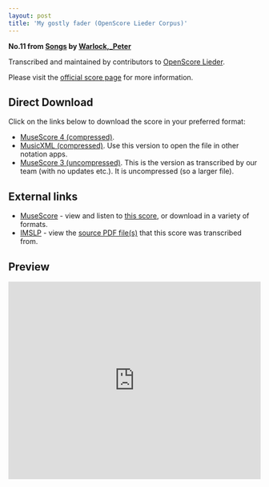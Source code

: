 ```yaml
---
layout: post
title: 'My gostly fader (OpenScore Lieder Corpus)'
---
```


__No.11 from [Songs](https://fourscoreandmore.org/openscore/lieder/Warlock%2C_Peter/Songs/) by [Warlock,_Peter](https://fourscoreandmore.org/openscore/lieder/Warlock%2C_Peter)__

Transcribed and maintained by contributors to [OpenScore Lieder].

Please visit the [official score page] for more information.

[official score page]: https://musescore.com/openscore-lieder-corpus/scores/6202167
[OpenScore Lieder]: https://musescore.com/openscore-lieder-corpus

## Direct Download

Click on the links below to download the score in your preferred format:
- [MuseScore 4 (compressed)](https://fourscoreandmore.org/openscore/lieder/Warlock%2C_Peter/Songs/11_My_gostly_fader.mscz).
- [MusicXML (compressed)](https://fourscoreandmore.org/openscore/lieder/Warlock%2C_Peter/Songs/11_My_gostly_fader.mxl). Use this version to open the file in other notation apps.
- [MuseScore 3 (uncompressed)](https://raw.githubusercontent.com/OpenScore/Lieder/refs/heads/main/scores/Warlock%2C_Peter/Songs/11_My_gostly_fader/lc6202167.mscx). This is the version as transcribed by our team (with no updates etc.). It is uncompressed (so a larger file).

## External links

- [MuseScore] - view and listen to [this score][MuseScore], or download in a variety of formats.
- [IMSLP] - view the [source PDF file(s)][IMSLP] that this score was transcribed from.

[MuseScore]: https://musescore.com/score/6202167
[IMSLP]: https://imslp.org/wiki/Special:ReverseLookup/250921

## Preview

<iframe width="100%" height="394" src="https://musescore.com/openscore-lieder-corpus/scores/6202167/embed" frameborder="0" allowfullscreen allow="autoplay; fullscreen"></iframe>
